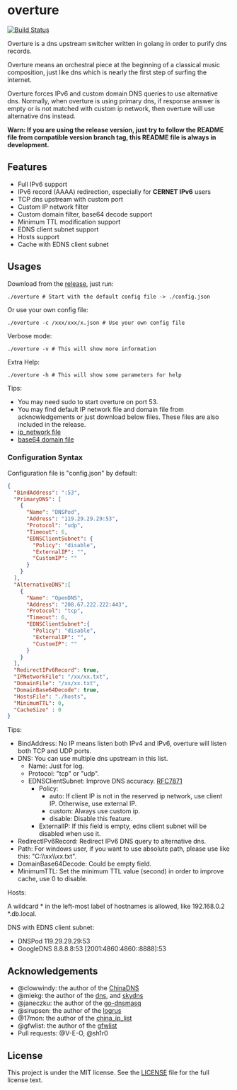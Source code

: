# overture
[![Build Status](https://travis-ci.org/holyshawn/overture.png)](https://travis-ci.org/holyshawn/overture)

Overture is a dns upstream switcher written in golang in order to purify dns records.

Overture means an orchestral piece at the beginning of a classical music composition, just like dns which is nearly the first step of surfing the internet.

Overture forces IPv6 and custom domain DNS queries to use alternative dns. Normally, when overture is using primary dns, if response answer is empty or is not matched with custom ip network, then overture will use alternative dns instead.

**Warn: If you are using the release version, just try to follow the README file from compatible version branch tag, this README file is always in development.**

## Features

+ Full IPv6 support
+ IPv6 record (AAAA) redirection, especially for **CERNET IPv6** users
+ TCP dns upstream with custom port
+ Custom IP network filter
+ Custom domain filter, base64 decode support
+ Minimum TTL modification support
+ EDNS client subnet support
+ Hosts support
+ Cache with EDNS client subnet

## Usages

Download from the [release](https://github.com/holyshawn/overture/releases), just run:

    ./overture # Start with the default config file -> ./config.json

Or use your own config file:

    ./overture -c /xxx/xxx/x.json # Use your own config file

Verbose mode:

    ./overture -v # This will show more information
    
Extra Help:

    ./overture -h # This will show some parameters for help

Tips:

+ You may need sudo to start overture on port 53.
+ You may find default IP network file and domain file from acknowledgements or just download below files. These files are also included in the release.
+ [ip_network file ](https://github.com/17mon/china_ip_list/raw/master/china_ip_list.txt)
+ [base64 domain file](https://github.com/gfwlist/gfwlist/raw/master/gfwlist.txt)

###  Configuration Syntax

Configuration file is "config.json" by default:

```json
{
  "BindAddress": ":53",
  "PrimaryDNS": [
    {
      "Name": "DNSPod",
      "Address": "119.29.29.29:53",
      "Protocol": "udp",
      "Timeout": 6,
      "EDNSClientSubnet": {
        "Policy": "disable",
        "ExternalIP": "",
        "CustomIP": ""
      }
    }
  ],
  "AlternativeDNS":[
    {
      "Name": "OpenDNS",
      "Address": "208.67.222.222:443",
      "Protocol": "tcp",
      "Timeout": 6,
      "EDNSClientSubnet":{
        "Policy": "disable",
        "ExternalIP": "",
        "CustomIP": ""
      }
    }
  ],
  "RedirectIPv6Record": true,
  "IPNetworkFile": "/xx/xx.txt",
  "DomainFile": "/xx/xx.txt",
  "DomainBase64Decode": true,
  "HostsFile": "./hosts",
  "MinimumTTL": 0,
  "CacheSize" : 0
}
```

Tips:

+ BindAddress: No IP means listen both IPv4 and IPv6, overture will listen both TCP and UDP ports.
+ DNS: You can use multiple dns upstream in this list.
    + Name: Just for log.
    + Protocol: "tcp" or "udp".
    + EDNSClientSubnet: Improve DNS accuracy. [RFC7871](https://tools.ietf.org/html/rfc7871)
        + Policy: 
            + auto: If client IP is not in the reserved ip network, use client IP. Otherwise, use external IP.
            + custom: Always use custom ip.
            + disable: Disable this feature.
        + ExternalIP: If this field is empty, edns client subnet will be disabled when use it.
+ RedirectIPv6Record: Redirect IPv6 DNS query to alternative dns.
+ Path: For windows user, if you want to use absolute path, please use like this: "C:\\\xx\\\xx.txt".
+ DomainBase64Decode: Could be empty field.
+ MinimumTTL: Set the minimum TTL value (second) in order to improve cache, use 0 to disable.

Hosts: 

A wildcard * in the left-most label of hostnames is allowed, like 192.168.0.2 *.db.local.

DNS with EDNS client subnet:

+ DNSPod 119.29.29.29:53
+ GoogleDNS 8.8.8.8:53 \[2001:4860:4860::8888\]:53

## Acknowledgements

+ @clowwindy: the author of the [ChinaDNS](https://github.com/shadowsocks/ChinaDNS)
+ @miekg: the author of the [dns](https://github.com/miekg/dns), and [skydns](https://github.com/skynetservices/skydns)
+ @janeczku: the author of the [go-dnsmasq](https://github.com/janeczku/go-dnsmasq)
+ @sirupsen: the author of the [logrus](https://github.com/Sirupsen/logrus)
+ @17mon: the author of the [china_ip_list](https://github.com/17mon/china_ip_list)
+ @gfwlist: the author of the [gfwlist](https://github.com/gfwlist/gfwlist)
+ Pull requests: @V-E-O, @sh1r0

## License

This project is under the MIT license. See the [LICENSE](LICENSE) file for the full license text.
